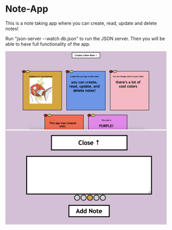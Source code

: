 # Note-App
This is a note taking app where you can create, read, update and delete notes!

Run "json-server --watch db.json" to run the JSON server. Then you will be able to have full functionality of the app.

![Image Couldn't Load](note-app.png)
![Image Couldn't Load](add-note.png)
